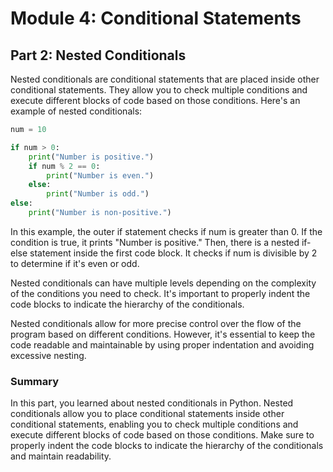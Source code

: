 # Module 4: Conditional Statements

## Part 2: Nested Conditionals

Nested conditionals are conditional statements that are placed inside other conditional statements. They allow you to check multiple conditions and execute different blocks of code based on those conditions. Here's an example of nested conditionals:

```python
num = 10

if num > 0:
    print("Number is positive.")
    if num % 2 == 0:
        print("Number is even.")
    else:
        print("Number is odd.")
else:
    print("Number is non-positive.")
```

In this example, the outer if statement checks if num is greater than 0. If the condition is true, it prints "Number is positive." Then, there is a nested if-else statement inside the first code block. It checks if num is divisible by 2 to determine if it's even or odd.

Nested conditionals can have multiple levels depending on the complexity of the conditions you need to check. It's important to properly indent the code blocks to indicate the hierarchy of the conditionals.

Nested conditionals allow for more precise control over the flow of the program based on different conditions. However, it's essential to keep the code readable and maintainable by using proper indentation and avoiding excessive nesting.

### Summary

In this part, you learned about nested conditionals in Python. Nested conditionals allow you to place conditional statements inside other conditional statements, enabling you to check multiple conditions and execute different blocks of code based on those conditions. Make sure to properly indent the code blocks to indicate the hierarchy of the conditionals and maintain readability.